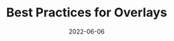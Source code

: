 ---
date: 2022-06-06
permalink: false
publisher: convergeaccess1
tags:
  - accessibility
  - best-practices
target_url: https://convergeaccessibility.com/2022/06/06/best-practices-for-overlays/
title: Best Practices for Overlays
---